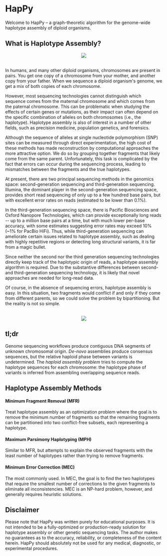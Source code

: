# HapPy
Welcome to HapPy – a graph-theoretic algorithm for the genome-wide haplotype assembly of diploid organisms.

## What is Haplotype Assembly?

<div align='center'>
<img src="https://i.gyazo.com/1aa1600c775fe41ce48283e7364cfe2a.png">
</div>

<br>

In humans, and many other diploid organisms, chromosomes are present in pairs. You get one copy of a chromosome from your mother, and another copy from your father. When we sequence a diploid organism's genome, we get a mix of both copies of each chromosome. 

However, most sequencing technologies cannot distinguish which sequence comes from the maternal chromosome and which comes from the paternal chromosome. This can be problematic when studying the effects of certain genes or mutations, as their impact can often depend on the specific combination of alleles on both chromosomes (i.e., the haplotype). Haplotype assembly is also of interest in a number of other fields, such as precision medicine, population genetics, and forensics.

Although the sequence of alleles at single nucleotide polymorphism (SNP) sites can be measured through direct experimentation, the high cost of these methods has made reconstruction by computational approaches the more attractive option. We do so by grouping together fragments that likely come from the same parent. Unfortunately, this task is complicated by the fact that errors can occur during the sequencing process, leading to mismatches between the fragments and the true haplotypes.

At present, there are two principal sequencing methods in the genomics space: second-generation sequencing and third-generation sequencing. Illumina, the dominant player in the second-generation sequencing space, provides short read sequencing of only up to a few hundred base pairs, but with excellent error rates on reads (estimated to be lower than 0.1%). 

In the third-generation sequencing space, there is Pacific Biosciences and Oxford Nanopore Technologies, which can provide exceptionally long reads -- up to a million base pairs at a time, but with much lower per-base accuracy, with some estimates suggesting error rates may exceed 10% (~1% for PacBio HiFi). Thus, while third-generation sequencing can ameliorate certain issues related to haplotype assembly, such as dealing with highly repetitive regions or detecting long structural variants, it is far from a magic bullet.

Since neither the second nor the third generation sequencing technologies directly keep track of the haplotypic origin of reads, a haplotype assembly algorithm is required. Due to the substantive differences between second- and third-generation sequencing technology, it is likely that novel approaches are needed for long-read data.

Of course, in the absence of sequencing errors, haplotype assembly is easy. In this situation, two fragments would conflict if and only if they come from different parents, so we could solve the problem by bipartitioning. But the reality is not so simple.

<br>

<div align='center'>
<img src="https://i.gyazo.com/b517c9c4f02aeb6078923dc8df16a589.png">
</div>

## tl;dr

Genome sequencing workflows produce contiguous DNA segments of unknown chromosomal origin. <i>De-novo</i> assemblies produce consensus sequences, but the relative haploid phase between variants is undetermined. The <i>haploid assembly problem</i> tries to compute the haplotype sequences for each chromosome: the haplotype phase of variants is inferred from assembling overlapping sequence reads.

## Haplotype Assembly Methods

#### Minimum Fragment Removal (MFR)
Treat haplotype assembly as an optimization problem where the goal is to remove the minimum number of fragments so that the remaining fragments can be partitioned into two conflict-free subsets, each representing a haplotype.

#### Maximum Parsimony Haplotyping (MPH)
Similar to MFR, but attempts to explain the observed fragments with the least number of haplotypes rather than trying to remove fragments.

#### Minimum Error Correction (MEC)
The most commonly used. In MEC, the goal is to find the two haplotypes that require the smallest number of corrections to the given fragments to eliminate all inconsistencies. MEC is an NP-hard problem, however, and generally requires heuristic solutions.

## Disclaimer

Please note that HapPy was written purely for educational purposes. It is not intended to be a fully-optimized or production-ready solution for haplotype assembly or other genetic sequencing tasks. The author makes no guarantees as to the accuracy, reliability, or completeness of the content herein. HapPy should absolutely not be used for any medical, diagnostic, or experimental procedures.
